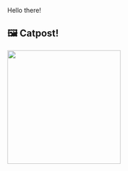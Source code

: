 Hello there!



## 🖼️ Catpost!

<sub>
    <img src="https://cdn2.thecatapi.com/images/e6NK54Weq.jpg" height="256">
</sub>

